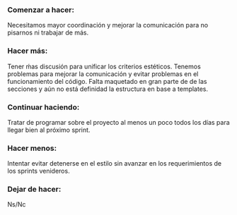 ### Comenzar a hacer:
Necesitamos mayor coordinación y mejorar la comunicación para no pisarnos ni trabajar de más.

### Hacer más:
Tener ḿas discusión para unificar los criterios estéticos. Tenemos problemas para mejorar la comunicación y evitar problemas en el funcionamiento del código.
Falta maquetado en gran parte de de las secciones y aún no está definidad la estructura en base a templates.

### Continuar haciendo:
Tratar de programar sobre el proyecto al menos un poco todos los días para llegar bien al próximo sprint.

### Hacer menos:
Intentar evitar detenerse en el estilo sin avanzar en los requerimientos de los sprints venideros. 

### Dejar de hacer:
Ns/Nc